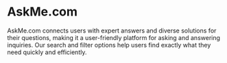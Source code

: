 # AskMe.com
 AskMe.com connects users with expert answers and diverse solutions for their questions, making it a user-friendly platform for asking and answering inquiries. Our search and filter options help users find exactly what they need quickly and efficiently.
